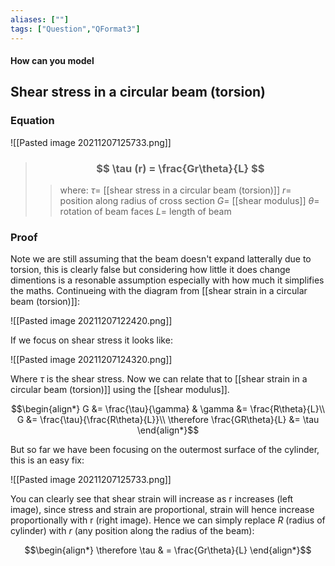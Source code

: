 ```yaml
---
aliases: [""]
tags: ["Question","QFormat3"]
---
```


#### How can you model
## Shear stress in a circular beam (torsion)
### Equation
![[Pasted image 20211207125733.png]]

> ### $$ \tau (r) = \frac{Gr\theta}{L} $$ 
>> where:
>> $\tau=$ [[shear stress in a circular beam (torsion)]] 
>> $r=$ position along radius of cross section
>> $G=$ [[shear modulus]]
>> $\theta=$ rotation of beam faces
>> $L=$ length of beam 

### Proof
Note we are still assuming that the beam doesn't expand latterally due to torsion, this is clearly false but considering how little it does change dimentions is a resonable assumption especially with how much it simplifies the maths.
Continueing with the diagram from [[shear strain in a circular beam (torsion)]]:

![[Pasted image 20211207122420.png]]

If we focus on shear stress it looks like:

![[Pasted image 20211207124320.png]]

Where $\tau$ is the shear stress. Now we can relate that to [[shear strain in a circular beam (torsion)]] using the [[shear modulus]].

$$\begin{align*}
G &= \frac{\tau}{\gamma}  & \gamma &= \frac{R\theta}{L}\\
G &= \frac{\tau}{\frac{R\theta}{L}}\\
\therefore \frac{GR\theta}{L} &= \tau
\end{align*}$$

But so far we have been focusing on the outermost surface of the cylinder, this is an easy fix:

![[Pasted image 20211207125733.png]]

You can clearly see that shear strain will increase as r increases (left image), since stress and strain are proportional, strain will hence increase proportionally with r (right image).
Hence we can simply replace $R$ (radius of cylinder) with $r$ (any position along the radius of the beam):

$$\begin{align*}
 \therefore \tau & = \frac{Gr\theta}{L}
\end{align*}$$